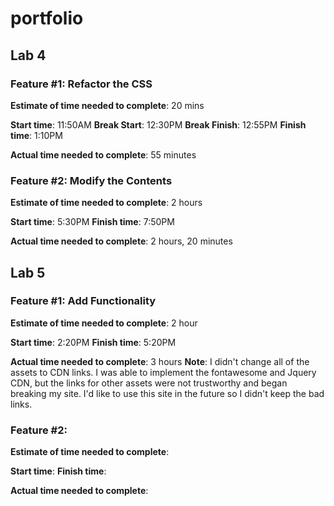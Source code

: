 # portfolio

## Lab 4

### Feature #1: Refactor the CSS

**Estimate of time needed to complete**: 20 mins

**Start time**: 11:50AM
**Break Start**: 12:30PM
**Break Finish**: 12:55PM
**Finish time**: 1:10PM

**Actual time needed to complete**: 55 minutes

### Feature #2: Modify the Contents

**Estimate of time needed to complete**: 2 hours

**Start time**: 5:30PM
**Finish time**: 7:50PM

**Actual time needed to complete**: 2 hours, 20 minutes 

## Lab 5

### Feature #1: Add Functionality

**Estimate of time needed to complete**: 2 hour

**Start time**: 2:20PM
**Finish time**: 5:20PM

**Actual time needed to complete**: 3 hours
**Note**: I didn't change all of the assets to CDN links. I was able to implement the fontawesome and Jquery CDN, but the links for other assets were not trustworthy and began breaking my site. I'd like to use this site in the future so I didn't keep the bad links.


### Feature #2: 

**Estimate of time needed to complete**:

**Start time**:
**Finish time**:

**Actual time needed to complete**: